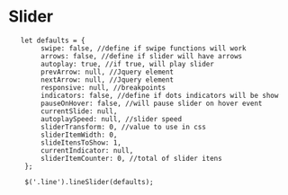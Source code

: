 # Slider

       let defaults = {
            swipe: false, //define if swipe functions will work
            arrows: false, //define if slider will have arrows
            autoplay: true, //if true, will play slider
            prevArrow: null, //Jquery element
            nextArrow: null, //Jquery element
            responsive: null, //breakpoints
            indicators: false, //define if dots indicators will be show
            pauseOnHover: false, //will pause slider on hover event
            currentSlide: null,
            autoplaySpeed: null, //slider speed
            sliderTransform: 0, //value to use in css
            sliderItemWidth: 0,
            slideItensToShow: 1,
            currentIndicator: null,
            sliderItemCounter: 0, //total of slider itens
        };
        
        $('.line').lineSlider(defaults);

